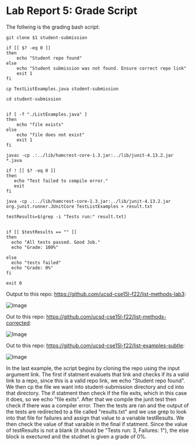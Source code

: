 # Lab Report 5: Grade Script

The follwing is the grading bash script: 

``` rm -rf student-submission
git clone $1 student-submission

if [[ $? -eq 0 ]]
then
    echo "Student repo found"
else
    echo "Student submission was not found. Ensure correct repo link"
    exit 1
fi

cp TestListExamples.java student-submission

cd student-submission


if [ -f "./ListExamples.java" ]
then
    echo "file exists"
else
    echo "file does not exist"
    exit 1
fi

javac -cp .:../lib/hamcrest-core-1.3.jar:../lib/junit-4.13.2.jar *.java

if ! [[ $? -eq 0 ]]
then
   echo "Test failed to compile error."
   exit
fi

java -cp .:../lib/hamcrest-core-1.3.jar:../lib/junit-4.13.2.jar org.junit.runner.JUnitCore TestListExamples > result.txt

testResults=$(grep -i "Tests run:" result.txt)


if [[ $testResults == "" ]]
then
  echo "All tests passed. Good Job."
  echo "Grade: 100%"

else
  echo "tests failed"
  echo "Grade: 0%"
fi

exit 0 
```

Output to this repo: https://github.com/ucsd-cse15l-f22/list-methods-lab3:

![Image](https://amohamad1.github.io/cse15l-lab-reports/report5/screenshot1.png)

Out to this repo: https://github.com/ucsd-cse15l-f22/list-methods-corrected:

![Image](https://amohamad1.github.io/cse15l-lab-reports/report5/screenshot2.png)

Out to this repo: https://github.com/ucsd-cse15l-f22/list-examples-subtle:

![Image](https://amohamad1.github.io/cse15l-lab-reports/report5/screenshot3.png)


In the last example, the script begins by cloning the repo using the input argument link. The first if statment evaluets that link and checks if its a valid link to a repo, since this is a valid repo link, we echo "Student repo found". We then cp the file we want into student-submission directory and cd into that directory. The if statment then check if the file exits, which in this case it does, so we echo "file exits". After that we compile the junit test then check if there was a compiler error. Then the tests are ran and the output of the tests are redirected to a file called "results.txt" and we use grep to look into that file for failures and assign that value to a variable testResults. We then check the value of that varaible in the final if statment. Since the value of testResults is not a blank (it should be "Tests run: 3,  Failures: 1"), the else block is exectured and the studnet is given a grade of 0%.

